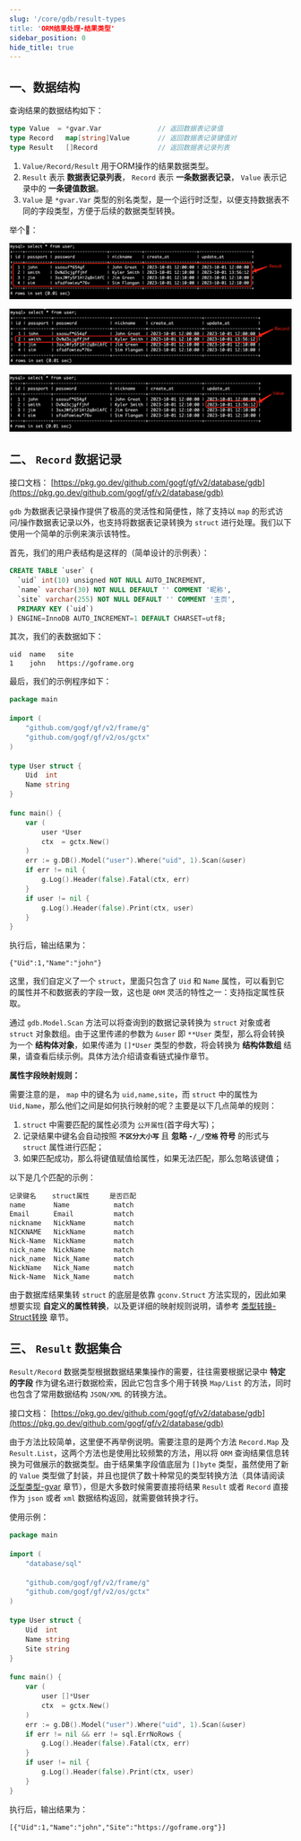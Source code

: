 ```yaml
---
slug: '/core/gdb/result-types
title: 'ORM结果处理-结果类型'
sidebar_position: 0
hide_title: true
---
```


## 一、数据结构

查询结果的数据结构如下：

```go
type Value  = *gvar.Var              // 返回数据表记录值
type Record   map[string]Value       // 返回数据表记录键值对
type Result   []Record               // 返回数据表记录列表
```

1. `Value/Record/Result` 用于ORM操作的结果数据类型。
2. `Result` 表示 **数据表记录列表**， `Record` 表示 **一条数据表记录**， `Value` 表示记录中的 **一条键值数据**。
3. `Value` 是 `*gvar.Var` 类型的别名类型，是一个运行时泛型，以便支持数据表不同的字段类型，方便于后续的数据类型转换。

举个🌰：

![](/markdown/c4af671f6f43d161fc776afdffaaa047.png)

![](/markdown/73f857180655a5dc19eb8deb79d3a774.png)

![](/markdown/d8aedba99def08d9ad5e244dd0bde66a.png)

## 二、 `Record` 数据记录

接口文档： [https://pkg.go.dev/github.com/gogf/gf/v2/database/gdb](https://pkg.go.dev/github.com/gogf/gf/v2/database/gdb)

`gdb` 为数据表记录操作提供了极高的灵活性和简便性，除了支持以 `map` 的形式访问/操作数据表记录以外，也支持将数据表记录转换为 `struct` 进行处理。我们以下使用一个简单的示例来演示该特性。

首先，我们的用户表结构是这样的（简单设计的示例表）：

```sql
CREATE TABLE `user` (
  `uid` int(10) unsigned NOT NULL AUTO_INCREMENT,
  `name` varchar(30) NOT NULL DEFAULT '' COMMENT '昵称',
  `site` varchar(255) NOT NULL DEFAULT '' COMMENT '主页',
  PRIMARY KEY (`uid`)
) ENGINE=InnoDB AUTO_INCREMENT=1 DEFAULT CHARSET=utf8;
```

其次，我们的表数据如下：

```
uid  name   site
1    john   https://goframe.org
```

最后，我们的示例程序如下：

```go
package main

import (
    "github.com/gogf/gf/v2/frame/g"
    "github.com/gogf/gf/v2/os/gctx"
)

type User struct {
    Uid  int
    Name string
}

func main() {
    var (
        user *User
        ctx  = gctx.New()
    )
    err := g.DB().Model("user").Where("uid", 1).Scan(&user)
    if err != nil {
        g.Log().Header(false).Fatal(ctx, err)
    }
    if user != nil {
        g.Log().Header(false).Print(ctx, user)
    }
}
```

执行后，输出结果为：

```
{"Uid":1,"Name":"john"}
```

这里，我们自定义了一个 `struct`，里面只包含了 `Uid` 和 `Name` 属性，可以看到它的属性并不和数据表的字段一致，这也是 `ORM` 灵活的特性之一：支持指定属性获取。

通过 `gdb.Model.Scan` 方法可以将查询到的数据记录转换为 `struct` 对象或者 `struct` 对象数组。由于这里传递的参数为 `&user` 即 `**User` 类型，那么将会转换为一个 **结构体对象**，如果传递为 `[]*User` 类型的参数，将会转换为 **结构体数组** 结果，请查看后续示例。具体方法介绍请查看链式操作章节。

**属性字段映射规则：**

需要注意的是， `map` 中的键名为 `uid,name,site`，而 `struct` 中的属性为 `Uid,Name`，那么他们之间是如何执行映射的呢？主要是以下几点简单的规则：

1. `struct` 中需要匹配的属性必须为 `公开属性`(首字母大写)；
2. 记录结果中键名会自动按照 **`不区分大小写`** 且 **忽略 `-/_/空格` 符号** 的形式与 `struct` 属性进行匹配；
3. 如果匹配成功，那么将键值赋值给属性，如果无法匹配，那么忽略该键值；

以下是几个匹配的示例：

```
记录键名    struct属性     是否匹配
name       Name           match
Email      Email          match
nickname   NickName       match
NICKNAME   NickName       match
Nick-Name  NickName       match
nick_name  NickName       match
nick_name  Nick_Name      match
NickName   Nick_Name      match
Nick-Name  Nick_Name      match
```

由于数据库结果集转 `struct` 的底层是依靠 `gconv.Struct` 方法实现的，因此如果想要实现 **自定义的属性转换**，以及更详细的映射规则说明，请参考 [类型转换-Struct转换](../../类型转换/类型转换-Struct转换.md) 章节。

## 三、 `Result` 数据集合

`Result/Record` 数据类型根据数据结果集操作的需要，往往需要根据记录中 **特定的字段** 作为键名进行数据检索，因此它包含多个用于转换 `Map/List` 的方法，同时也包含了常用数据结构 `JSON/XML` 的转换方法。

接口文档： [https://pkg.go.dev/github.com/gogf/gf/v2/database/gdb](https://pkg.go.dev/github.com/gogf/gf/v2/database/gdb)

由于方法比较简单，这里便不再举例说明。需要注意的是两个方法 `Record.Map` 及 `Result.List`，这两个方法也是使用比较频繁的方法，用以将 `ORM` 查询结果信息转换为可做展示的数据类型。由于结果集字段值底层为 `[]byte` 类型，虽然使用了新的 `Value` 类型做了封装，并且也提供了数十种常见的类型转换方法（具体请阅读 [泛型类型-gvar](../../../组件列表/数据结构/泛型类型-gvar/泛型类型-gvar.md) 章节），但是大多数时候需要直接将结果 `Result` 或者 `Record` 直接作为 `json` 或者 `xml` 数据结构返回，就需要做转换才行。

使用示例：

```go
package main

import (
    "database/sql"

    "github.com/gogf/gf/v2/frame/g"
    "github.com/gogf/gf/v2/os/gctx"
)

type User struct {
    Uid  int
    Name string
    Site string
}

func main() {
    var (
        user []*User
        ctx  = gctx.New()
    )
    err := g.DB().Model("user").Where("uid", 1).Scan(&user)
    if err != nil && err != sql.ErrNoRows {
        g.Log().Header(false).Fatal(ctx, err)
    }
    if user != nil {
        g.Log().Header(false).Print(ctx, user)
    }
}
```

执行后，输出结果为：

```
[{"Uid":1,"Name":"john","Site":"https://goframe.org"}]
```